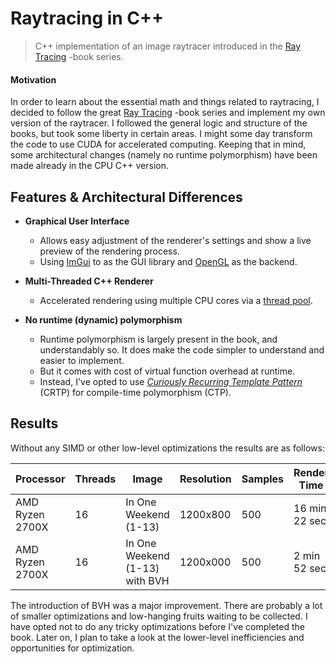 # Raytracing in C++

> C++ implementation of an image raytracer introduced in
> the [Ray Tracing](https://raytracing.github.io/) -book series.

#### Motivation

In order to learn about the essential math and things related to raytracing, I
decided to follow the great [Ray Tracing](https://raytracing.github.io/) -book
series and implement my own version of the raytracer. I followed the general
logic and structure of the books, but took some liberty in certain areas. I
might some day transform the code to use CUDA for accelerated computing.
Keeping that in mind, some architectural changes (namely no runtime
polymorphism) have been made already in the CPU C++ version.

## Features & Architectural Differences

- **Graphical User Interface**
    - Allows easy adjustment of the renderer's settings and show a live preview
      of the rendering process.
    - Using [ImGui](https://github.com/ocornut/imgui) to as the GUI library
      and [OpenGL](https://www.opengl.org/) as the backend.

- **Multi-Threaded C++ Renderer**
    - Accelerated rendering using multiple CPU cores via
      a [thread pool](https://github.com/bshoshany/thread-pool).

- **No runtime (dynamic) polymorphism**
    - Runtime polymorphism is largely present in the book, and understandably
      so. It does make the code simpler to understand and easier to implement.
    - But it comes with cost of virtual function overhead at runtime.
    - Instead, I've opted to use [*Curiously Recurring Template
      Pattern*](https://en.wikipedia.org/wiki/Curiously_recurring_template_pattern)
      (CRTP) for compile-time polymorphism (CTP).

## Results

Without any SIMD or other low-level optimizations the results are as follows:

| Processor       | Threads | Image                          | Resolution | Samples | Render Time   |
|-----------------|---------|--------------------------------|------------|---------|---------------|
| AMD Ryzen 2700X | 16      | In One Weekend (1-13)          | 1200x800   | 500     | 16 min 22 sec |
| AMD Ryzen 2700X | 16      | In One Weekend (1-13) with BVH | 1200x000   | 500     | 2 min 52 sec  |

The introduction of BVH was a major improvement. There are probably a lot of
smaller optimizations and low-hanging fruits waiting to be collected. I have
opted not to do any tricky optimizations before I've completed the book. Later
on, I plan to take a look at the lower-level inefficiencies and opportunities
for optimization.

